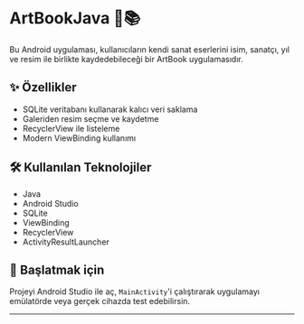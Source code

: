 # ArtBookJava 🎨📚

Bu Android uygulaması, kullanıcıların kendi sanat eserlerini isim, sanatçı, yıl ve resim ile birlikte kaydedebileceği bir ArtBook uygulamasıdır.

## ✨ Özellikler
- SQLite veritabanı kullanarak kalıcı veri saklama
- Galeriden resim seçme ve kaydetme
- RecyclerView ile listeleme
- Modern ViewBinding kullanımı

## 🛠️ Kullanılan Teknolojiler
- Java
- Android Studio
- SQLite
- ViewBinding
- RecyclerView
- ActivityResultLauncher



## 🚀 Başlatmak için
Projeyi Android Studio ile aç, `MainActivity`'i çalıştırarak uygulamayı emülatörde veya gerçek cihazda test edebilirsin.



---

